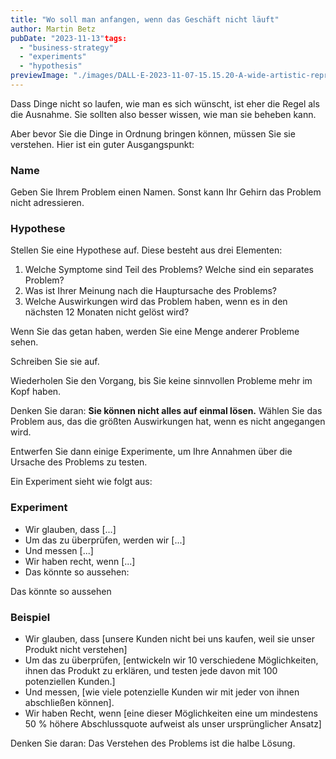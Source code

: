 ```yaml
---
title: "Wo soll man anfangen, wenn das Geschäft nicht läuft"
author: Martin Betz
pubDate: "2023-11-13"tags:
  - "business-strategy"
  - "experiments"
  - "hypothesis"
previewImage: "./images/DALL·E-2023-11-07-15.15.20-A-wide-artistic-representation-of-a-new-beginning-using-a-watercolor-and-geometric-style-with-blue-and-mint-as-the-dominant-colors.-The-image-should.png"
---
```


Dass Dinge nicht so laufen, wie man es sich wünscht, ist eher die Regel als die Ausnahme. Sie sollten also besser wissen, wie man sie beheben kann.

Aber bevor Sie die Dinge in Ordnung bringen können, müssen Sie sie verstehen. Hier ist ein guter Ausgangspunkt:

### **Name**

Geben Sie Ihrem Problem einen Namen. Sonst kann Ihr Gehirn das Problem nicht adressieren.

### **Hypothese**

Stellen Sie eine Hypothese auf. Diese besteht aus drei Elementen:

1. Welche Symptome sind Teil des Problems? Welche sind ein separates Problem?
2. Was ist Ihrer Meinung nach die Hauptursache des Problems?
3. Welche Auswirkungen wird das Problem haben, wenn es in den nächsten 12 Monaten nicht gelöst wird?

Wenn Sie das getan haben, werden Sie eine Menge anderer Probleme sehen.

Schreiben Sie sie auf.

Wiederholen Sie den Vorgang, bis Sie keine sinnvollen Probleme mehr im Kopf haben.

Denken Sie daran: **Sie können nicht alles auf einmal lösen.** Wählen Sie das Problem aus, das die größten Auswirkungen hat, wenn es nicht angegangen wird.

Entwerfen Sie dann einige Experimente, um Ihre Annahmen über die Ursache des Problems zu testen.

Ein Experiment sieht wie folgt aus:

### Experiment

- Wir glauben, dass \[...\]
- Um das zu überprüfen, werden wir \[...\]
- Und messen \[...\]
- Wir haben recht, wenn \[...\]
- Das könnte so aussehen:

 Das könnte so aussehen

### Beispiel

- Wir glauben, dass \[unsere Kunden nicht bei uns kaufen, weil sie unser Produkt nicht verstehen\]
- Um das zu überprüfen, \[entwickeln wir 10 verschiedene Möglichkeiten, ihnen das Produkt zu erklären, und testen jede davon mit 100 potenziellen Kunden.\]
- Und messen, \[wie viele potenzielle Kunden wir mit jeder von ihnen abschließen können\].
- Wir haben Recht, wenn \[eine dieser Möglichkeiten eine um mindestens 50 % höhere Abschlussquote aufweist als unser ursprünglicher Ansatz\]


Denken Sie daran: Das Verstehen des Problems ist die halbe Lösung.
